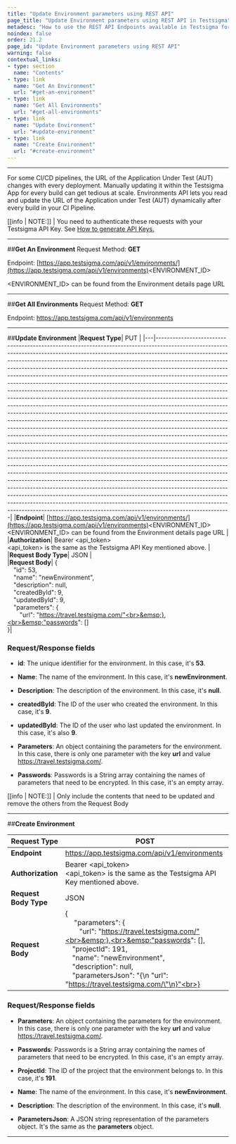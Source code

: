 ```yaml
---
title: "Update Environment parameters using REST API"
page_title: "Update Environment parameters using REST API in Testsigma"
metadesc: "How to use the REST API Endpoints available in Testsigma for reading and updating Environment data"
noindex: false
order: 21.2
page_id: "Update Environment parameters using REST API"
warning: false
contextual_links:
- type: section
  name: "Contents"
- type: link
  name: "Get An Environment"
  url: "#get-an-environment"
- type: link
  name: "Get All Environments"
  url: "#get-all-environments"
- type: link
  name: "Update Environment"
  url: "#update-environment"
- type: link
  name: "Create Environment"
  url: "#create-environment"
---
```


---

For some CI/CD pipelines, the URL of the Application Under Test (AUT) changes with every deployment. Manually updating it within the Testsigma App for every build can get tedious at scale. Environments API lets you read and update the URL of the Application under Test (AUT) dynamically after every build in your CI Pipeline.

[[info | NOTE:]]
| You need to authenticate these requests with your Testsigma API Key.  See [How to generate API Keys.](https://testsigma.com/docs/configuration/api-keys/)

---
##**Get An Environment**
Request Method: **GET**

Endpoint: [https://app.testsigma.com/api/v1/environments/](https://app.testsigma.com/api/v1/environments)<ENVIRONMENT\_ID>

<ENVIRONMENT\_ID> can be found from the Environment details page URL


---
##**Get All Environments**
Request Method: **GET**

Endpoint: https://app.testsigma.com/api/v1/environments


---
##**Update Environment**
|**Request Type**| PUT                                                                                                                                                                                                                                                                                                                                                                                                                                                                                                                                                                                                                                                                                                                                                                                                                                                                                                                                                                                                                                                                                                                                                                                                                                                                                                                                                                                                                                                                                                                                                                                                                                                                                                                                                                                                                                                                                       |
|---|--------------------------------------------------------------------------------------------------------------------------------------------------------------------------------------------------------------------------------------------------------------------------------------------------------------------------------------------------------------------------------------------------------------------------------------------------------------------------------------------------------------------------------------------------------------------------------------------------------------------------------------------------------------------------------------------------------------------------------------------------------------------------------------------------------------------------------------------------------------------------------------------------------------------------------------------------------------------------------------------------------------------------------------------------------------------------------------------------------------------------------------------------------------------------------------------------------------------------------------------------------------------------------------------------------------------------------------------------------------------------------------------------------------------------------------------------------------------------------------------------------------------------------------------------------------------------------------------------------------------------------------------------------------------------------------------------------------------------------------------------------------------------------------------------------------------------------------------------------------------------------------------|
|**Endpoint**| [https://app.testsigma.com/api/v1/environments/](https://app.testsigma.com/api/v1/environments)<ENVIRONMENT\_ID><br><ENVIRONMENT\_ID> can be found from the Environment details page URL                                                                                                                                                                                                                                                                                                                                                                                                                                                                                                                                                                                                                                                                                                                                                                                                                                                                                                                                                                                                                                                                                                                                                                                                                                                                                                                                                                                                                                                                                                                                                                                                                                                                                                                                                                                                                                         |
|**Authorization**| Bearer <api\_token><br><api\_token> is the same as the Testsigma API Key mentioned above.                                                                                                                                                                                                                                                                                                                                                                                                                                                                                                                                                                                                                                                                                                                                                                                                                                                                                                                                                                                                                                                                                                                                                                                                                                                                                                                                                                                                                                                                                                                                                                                                                                                                                                                                                                                                       |
|**Request Body Type**| JSON                                                                                                                                                                                                                                                                                                                                                                                                                                                                                                                                                                                                                                                                                                                                                                                                                                                                                                                                                                                                                                                                                                                                                                                                                                                                                                                                                                                                                                                                                                                                                                                                                                                                                                                                                                                                                                                                                       |                                                                                                                                                      
|**Request Body**| {<br>&emsp;"id": 53,<br>&emsp;"name": "newEnvironment",<br>&emsp;"description": null,<br>&emsp;"createdById": 9,<br>&emsp;"updatedById": 9,<br>&emsp;"parameters": {<br>&emsp;&emsp;"url": "https://travel.testsigma.com/"<br>&emsp;},<br>&emsp;"passwords": []<br>}|


### **Request/Response fields**

- **id**: The unique identifier for the environment. In this case, it's **53**.

- **Name**: The name of the environment. In this case, it's **newEnvironment**.

- **Description**: The description of the environment. In this case, it's **null**.

- **createdById**: The ID of the user who created the environment. In this case, it's **9**.

- **updatedById**: The ID of the user who last updated the environment. In this case, it's also **9**.

- **Parameters**: An object containing the parameters for the environment. In this case, there is only one parameter with the key **url** and value https://travel.testsigma.com/.

- **Passwords**: Passwords is a String array containing the names of parameters that need to be encrypted. In this case, it's an empty array.


[[info | NOTE:]]
| Only include the contents that need to be updated and remove the others from the Request Body


---
##**Create Environment**

|**Request Type**| POST                                                                                                                                                                                                                                                                                                                                                                                                                                                                                                                                                                                                                                                                                                                                                                                                                                                                                                                                                                                                                                                                                                                                                                                                                                                                                                                                                                                                                                                                                                                                                                                                                                                                                                                                                                                                                                                                                       |
|---|--------------------------------------------------------------------------------------------------------------------------------------------------------------------------------------------------------------------------------------------------------------------------------------------------------------------------------------------------------------------------------------------------------------------------------------------------------------------------------------------------------------------------------------------------------------------------------------------------------------------------------------------------------------------------------------------------------------------------------------------------------------------------------------------------------------------------------------------------------------------------------------------------------------------------------------------------------------------------------------------------------------------------------------------------------------------------------------------------------------------------------------------------------------------------------------------------------------------------------------------------------------------------------------------------------------------------------------------------------------------------------------------------------------------------------------------------------------------------------------------------------------------------------------------------------------------------------------------------------------------------------------------------------------------------------------------------------------------------------------------------------------------------------------------------------------------------------------------------------------------------------------------|
|**Endpoint**| https://app.testsigma.com/api/v1/environments                                                                                                                                                                                                                                                                                                                                                                                                                                                                                                                                                                                                                                                                                                                                                                                                                                                                                                                                                                                                                                                                                                                                                                                                                                                                                                                                                                                                                                                                                                                                                                                                                                                                                                                                                                                                                                         |
|**Authorization**| Bearer <api\_token><br><api\_token> is the same as the Testsigma API Key mentioned above.                                                                                                                                                                                                                                                                                                                                                                                                                                                                                                                                                                                                                                                                                                                                                                                                                                                                                                                                                                                                                                                                                                                                                                                                                                                                                                                                                                                                                                                                                                                                                                                                                                                                                                                                                                                                  |
|**Request Body Type**| JSON                                                                                                                                                                                                                                                                                                                                                                                                                                                                                                                                                                                                                                                                                                                                                                                                                                                                                                                                                                                                                                                                                                                                                                                                                                                                                                                                                                                                                                                                                                                                                                                                                                                                                                                                                                                                                                                                                       |                                                                                                                                                      
|**Request Body**| {<br>&emsp; "parameters": {<br>&emsp;&emsp;"url": "https://travel.testsigma.com/"<br>&emsp;},<br>&emsp;"passwords": [],<br>&emsp;"projectId": 191,<br>&emsp;"name": "newEnvironment",<br>&emsp;"description": null,<br>&emsp;"parametersJson": "{\n  "url": "https://travel.testsigma.com/\"\n}"<br>} |


### **Request/Response fields**

- **Parameters**: An object containing the parameters for the environment. In this case, there is only one parameter with the key **url** and value https://travel.testsigma.com/.

- **Passwords**: Passwords is a String array containing the names of parameters that need to be encrypted. In this case, it's an empty array.

- **ProjectId**: The ID of the project that the environment belongs to. In this case, it's **191**.

- **Name**: The name of the environment. In this case, it's **newEnvironment**.

- **Description**: The description of the environment. In this case, it's **null**.

- **ParametersJson**: A JSON string representation of the parameters object. It's the same as the **parameters** object.

---

